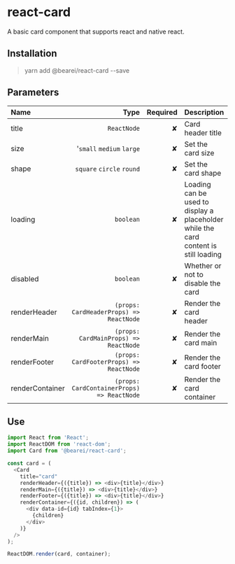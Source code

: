 # react-card

A basic card component that supports react and native react.

## Installation

> yarn add @bearei/react-card --save

## Parameters

| Name | Type | Required | Description |
| :-- | --: | --: | :-- |
| title | `ReactNode` | ✘ | Card header title |
| size | '`small` `medium` `large` | ✘ | Set the card size |
| shape | `square` `circle` `round` | ✘ | Set the card shape |
| loading | `boolean` | ✘ | Loading can be used to display a placeholder while the card content is still loading |
| disabled | `boolean` | ✘ | Whether or not to disable the card |
| renderHeader | `(props: CardHeaderProps) => ReactNode` | ✘ | Render the card header |
| renderMain | `(props: CardMainProps) => ReactNode` | ✘ | Render the card main |
| renderFooter | `(props: CardFooterProps) => ReactNode` | ✘ | Render the card footer |
| renderContainer | `(props: CardContainerProps) => ReactNode` | ✘ | Render the card container |

## Use

```typescript
import React from 'React';
import ReactDOM from 'react-dom';
import Card from '@bearei/react-card';

const card = (
  <Card
    title="card"
    renderHeader={({title}) => <div>{title}</div>}
    renderMain={({title}) => <div>{title}</div>}
    renderFooter={({title}) => <div>{title}</div>}
    renderContainer={({id, children}) => (
      <div data-id={id} tabIndex={1}>
        {children}
      </div>
    )}
  />
);

ReactDOM.render(card, container);
```
